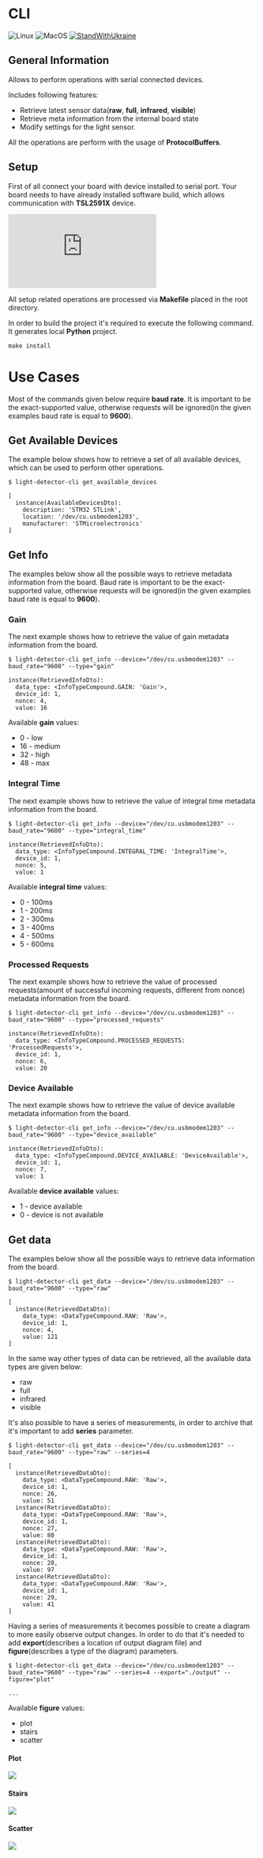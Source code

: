 # CLI

![Linux](https://img.shields.io/badge/Linux-FCC624?style=for-the-badge&logo=linux&logoColor=black)
![MacOS](https://img.shields.io/badge/MacOS-8773f5?style=for-the-badge&logo=macos&logoColor=black)
[![StandWithUkraine](https://raw.githubusercontent.com/vshymanskyy/StandWithUkraine/main/badges/StandWithUkraine.svg)](https://github.com/vshymanskyy/StandWithUkraine/blob/main/docs/README.md)

## General Information

Allows to perform operations with serial connected devices.

Includes following features:
* Retrieve latest sensor data(**raw**, **full**, **infrared**, **visible**)
* Retrieve meta information from the internal board state
* Modify settings for the light sensor.

All the operations are perform with the usage of **ProtocolBuffers**.

## Setup
 
First of all connect your board with device installed to serial port. Your board needs to have
already installed software build, which allows communication with **TSL2591X** device.

![](https://www.waveshare.com/w/A6Y79bcq/Kdy80nYY.php?f=TSL25911-Arduino-WS.jpg&width=900)

All setup related operations are processed via **Makefile** placed in the root directory.

In order to build the project it's required to execute the following command. It generates local **Python** project.
```shell
make install
```

# Use Cases

Most of the commands given below require **baud rate**. It is important to be the exact-supported value,
otherwise requests will be ignored(in the given examples baud rate is equal to **9600**).

## Get Available Devices

The example below shows how to retrieve a set of all available devices, which can be used to perform other operations.
```shell
$ light-detector-cli get_available_devices

[
  instance(AvailableDevicesDto):
    description: 'STM32 STLink',
    location: '/dev/cu.usbmodem1203',
    manufacturer: 'STMicroelectronics'
]
```

## Get Info

The examples below show all the possible ways to retrieve metadata information from the board. Baud rate is important to be the exact-supported value,
otherwise requests will be ignored(in the given examples baud rate is equal to **9600**).

### Gain

The next example shows how to retrieve the value of gain metadata information from the board.
```shell
$ light-detector-cli get_info --device="/dev/cu.usbmodem1203" --baud_rate="9600" --type="gain"

instance(RetrievedInfoDto):
  data_type: <InfoTypeCompound.GAIN: 'Gain'>,
  device_id: 1,
  nonce: 4,
  value: 16
```

Available **gain** values:
* 0 - low
* 16 - medium
* 32 - high
* 48 - max

### Integral Time

The next example shows how to retrieve the value of integral time metadata information from the board. 
```shell
$ light-detector-cli get_info --device="/dev/cu.usbmodem1203" --baud_rate="9600" --type="integral_time"

instance(RetrievedInfoDto):
  data_type: <InfoTypeCompound.INTEGRAL_TIME: 'IntegralTime'>,
  device_id: 1,
  nonce: 5,
  value: 1
```

Available **integral time** values:
* 0 - 100ms
* 1 - 200ms
* 2 - 300ms
* 3 - 400ms
* 4 - 500ms
* 5 - 600ms

### Processed Requests

The next example shows how to retrieve the value of processed requests(amount of successful incoming requests, different from nonce) metadata information from the board.
```shell
$ light-detector-cli get_info --device="/dev/cu.usbmodem1203" --baud_rate="9600" --type="processed_requests"

instance(RetrievedInfoDto):
  data_type: <InfoTypeCompound.PROCESSED_REQUESTS: 'ProcessedRequests'>,
  device_id: 1,
  nonce: 6,
  value: 20
```

### Device Available

The next example shows how to retrieve the value of device available metadata information from the board.
```shell
$ light-detector-cli get_info --device="/dev/cu.usbmodem1203" --baud_rate="9600" --type="device_available"

instance(RetrievedInfoDto):
  data_type: <InfoTypeCompound.DEVICE_AVAILABLE: 'DeviceAvailable'>,
  device_id: 1,
  nonce: 7,
  value: 1
```

Available **device available** values:
* 1 - device available
* 0 - device is not available

## Get data

The examples below show all the possible ways to retrieve data information from the board.

```shell
$ light-detector-cli get_data --device="/dev/cu.usbmodem1203" --baud_rate="9600" --type="raw"

[
  instance(RetrievedDataDto):
    data_type: <DataTypeCompound.RAW: 'Raw'>,
    device_id: 1,
    nonce: 4,
    value: 121
]
```

In the same way other types of data can be retrieved, all the available data types are given below:
* raw
* full
* infrared
* visible

It's also possible to have a series of measurements, in order to archive that it's important to add **series** parameter.

```shell
$ light-detector-cli get_data --device="/dev/cu.usbmodem1203" --baud_rate="9600" --type="raw" --series=4

[
  instance(RetrievedDataDto):
    data_type: <DataTypeCompound.RAW: 'Raw'>,
    device_id: 1,
    nonce: 26,
    value: 51
  instance(RetrievedDataDto):
    data_type: <DataTypeCompound.RAW: 'Raw'>,
    device_id: 1,
    nonce: 27,
    value: 80
  instance(RetrievedDataDto):
    data_type: <DataTypeCompound.RAW: 'Raw'>,
    device_id: 1,
    nonce: 28,
    value: 97
  instance(RetrievedDataDto):
    data_type: <DataTypeCompound.RAW: 'Raw'>,
    device_id: 1,
    nonce: 29,
    value: 41
]
```

Having a series of measurements it becomes possible to create a diagram to more easily observe output changes. In
order to do that it's needed to add **export**(describes a location of output diagram file) and **figure**(describes a type of the diagram) 
parameters.

```shell
$ light-detector-cli get_data --device="/dev/cu.usbmodem1203" --baud_rate="9600" --type="raw" --series=4 --export="./output" --figure="plot"

...
```

Available **figure** values:
* plot
* stairs
* scatter

#### Plot

![](./docs/examples/get-data-plot.png)

#### Stairs

![](./docs/examples/get-data-stairs.png)

#### Scatter

![](./docs/examples/get-data-scatter.png)